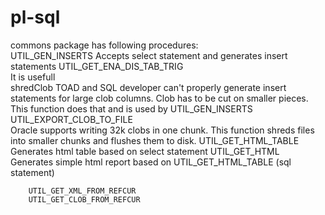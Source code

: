 # pl-sql
commons package has following procedures:	
	  UTIL_GEN_INSERTS
      Accepts select statement and generates insert statements
    UTIL_GET_ENA_DIS_TAB_TRIG       
      It is usefull   
	  shredClob
       TOAD and SQL developer can't properly generate insert statements for large clob columns. Clob has to be cut on smaller pieces. 
       This function does that and is used by UTIL_GEN_INSERTS
		UTIL_EXPORT_CLOB_TO_FILE											
       Oracle supports writing 32k clobs in one chunk. This function shreds files into smaller chunks and flushes them to disk.
		UTIL_GET_HTML_TABLE
      Generates html table based on select statement
		UTIL_GET_HTML								
      Generates simple html report based on UTIL_GET_HTML_TABLE (sql statement)	 
      
		UTIL_GET_XML_FROM_REFCUR											
		UTIL_GET_CLOB_FROM_REFCUR                
